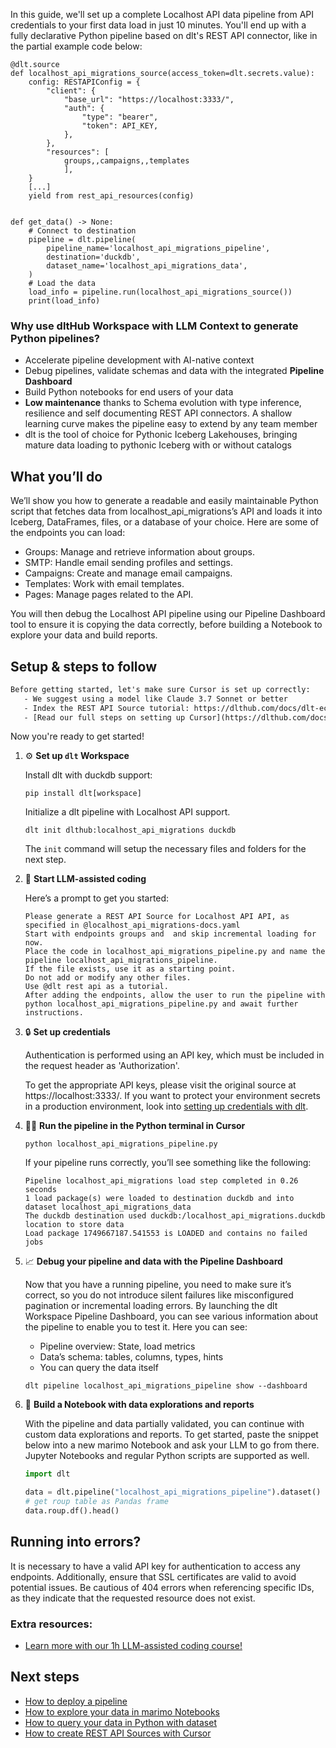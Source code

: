In this guide, we'll set up a complete Localhost API data pipeline from API credentials to your first data load in just 10 minutes. You'll end up with a fully declarative Python pipeline based on dlt's REST API connector, like in the partial example code below:

```python-outcome
@dlt.source
def localhost_api_migrations_source(access_token=dlt.secrets.value):
    config: RESTAPIConfig = {
        "client": {
            "base_url": "https://localhost:3333/",
            "auth": {
                "type": "bearer",
                "token": API_KEY,
            },
        },
        "resources": [
            groups,,campaigns,,templates
            ],
    }
    [...]
    yield from rest_api_resources(config)


def get_data() -> None:
    # Connect to destination
    pipeline = dlt.pipeline(
        pipeline_name='localhost_api_migrations_pipeline',
        destination='duckdb',
        dataset_name='localhost_api_migrations_data', 
    )
    # Load the data
    load_info = pipeline.run(localhost_api_migrations_source())
    print(load_info) 
```

### Why use dltHub Workspace with LLM Context to generate Python pipelines?

- Accelerate pipeline development with AI-native context
- Debug pipelines, validate schemas and data with the integrated **Pipeline Dashboard**
- Build Python notebooks for end users of your data
- **Low maintenance** thanks to Schema evolution with type inference, resilience and self documenting REST API connectors. A shallow learning curve makes the pipeline easy to extend by any team member
- dlt is the tool of choice for Pythonic Iceberg Lakehouses, bringing mature data loading to pythonic Iceberg with or without catalogs

## What you’ll do

We’ll show you how to generate a readable and easily maintainable Python script that fetches data from localhost_api_migrations’s API and loads it into Iceberg, DataFrames, files, or a database of your choice. Here are some of the endpoints you can load:

- Groups: Manage and retrieve information about groups.
- SMTP: Handle email sending profiles and settings.
- Campaigns: Create and manage email campaigns.
- Templates: Work with email templates.
- Pages: Manage pages related to the API.

You will then debug the Localhost API pipeline using our Pipeline Dashboard tool to ensure it is copying the data correctly, before building a Notebook to explore your data and build reports.

## Setup & steps to follow

```default
Before getting started, let's make sure Cursor is set up correctly:
   - We suggest using a model like Claude 3.7 Sonnet or better
   - Index the REST API Source tutorial: https://dlthub.com/docs/dlt-ecosystem/verified-sources/rest_api/ and add it to context as **@dlt rest api**
   - [Read our full steps on setting up Cursor](https://dlthub.com/docs/dlt-ecosystem/llm-tooling/cursor-restapi#23-configuring-cursor-with-documentation)
```

Now you're ready to get started!

1. ⚙️ **Set up `dlt` Workspace**
    
    Install dlt with duckdb support:
    ```shell
    pip install dlt[workspace]
    ```

    Initialize a dlt pipeline with Localhost API support.
    ```shell
    dlt init dlthub:localhost_api_migrations duckdb
    ```

    The `init` command will setup the necessary files and folders for the next step.
    
2. 🤠 **Start LLM-assisted coding**
    
    Here’s a prompt to get you started:
    
    ```prompt
    Please generate a REST API Source for Localhost API API, as specified in @localhost_api_migrations-docs.yaml 
    Start with endpoints groups and  and skip incremental loading for now. 
    Place the code in localhost_api_migrations_pipeline.py and name the pipeline localhost_api_migrations_pipeline. 
    If the file exists, use it as a starting point. 
    Do not add or modify any other files. 
    Use @dlt rest api as a tutorial. 
    After adding the endpoints, allow the user to run the pipeline with python localhost_api_migrations_pipeline.py and await further instructions.
    ```

    
3. 🔒 **Set up credentials** 
    
    Authentication is performed using an API key, which must be included in the request header as 'Authorization'.
    
    To get the appropriate API keys, please visit the original source at https://localhost:3333/.
    If you want to protect your environment secrets in a production environment, look into [setting up credentials with dlt](https://dlthub.com/docs/walkthroughs/add_credentials).
    
4. 🏃‍♀️ **Run the pipeline in the Python terminal in Cursor**
    
    ```shell
    python localhost_api_migrations_pipeline.py
    ```
    
    If your pipeline runs correctly, you’ll see something like the following:
    
    ```shell
    Pipeline localhost_api_migrations load step completed in 0.26 seconds
    1 load package(s) were loaded to destination duckdb and into dataset localhost_api_migrations_data
    The duckdb destination used duckdb:/localhost_api_migrations.duckdb location to store data
    Load package 1749667187.541553 is LOADED and contains no failed jobs
    ```
    
5. 📈 **Debug your pipeline and data with the Pipeline Dashboard**

    Now that you have a running pipeline, you need to make sure it’s correct, so you do not introduce silent failures like misconfigured pagination or incremental loading errors. By launching the dlt Workspace Pipeline Dashboard, you can see various information about the pipeline to enable you to test it. Here you can see:
    - Pipeline overview: State, load metrics
    - Data’s schema: tables, columns, types, hints
    - You can query the data itself
    
    ```shell
    dlt pipeline localhost_api_migrations_pipeline show --dashboard
    ```
    
6. 🐍 **Build a Notebook with data explorations and reports**

    With the pipeline and data partially validated, you can continue with custom data explorations and reports. To get started, paste the snippet below into a new marimo Notebook and ask your LLM to go from there. Jupyter Notebooks and regular Python scripts are supported as well.

    
    ```python
    import dlt

   data = dlt.pipeline("localhost_api_migrations_pipeline").dataset()
   # get roup table as Pandas frame
   data.roup.df().head()
    ```

## Running into errors?

It is necessary to have a valid API key for authentication to access any endpoints. Additionally, ensure that SSL certificates are valid to avoid potential issues. Be cautious of 404 errors when referencing specific IDs, as they indicate that the requested resource does not exist.

### Extra resources:

- [Learn more with our 1h LLM-assisted coding course!](https://www.youtube.com/watch?v=GGid70rnJuM)

## Next steps

- [How to deploy a pipeline](https://dlthub.com/docs/walkthroughs/deploy-a-pipeline)
- [How to explore your data in marimo Notebooks](https://dlthub.com/docs/general-usage/dataset-access/marimo)
- [How to query your data in Python with dataset](https://dlthub.com/docs/general-usage/dataset-access/dataset)
- [How to create REST API Sources with Cursor](https://dlthub.com/docs/dlt-ecosystem/llm-tooling/cursor-restapi)